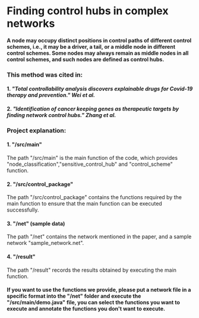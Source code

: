 # Finding control hubs in complex networks

#### A node may occupy distinct positions in control paths of different control schemes, i.e., it may be a driver, a tail, or a middle node in different control schemes. Some nodes may always remain as middle nodes in all control schemes, and such nodes are defined as control hubs.

### This method was cited in:
#### 1. **_"Total controllability analysis discovers explainable drugs for Covid-19 therapy and prevention." Wei et al._**
#### 2. **_"Identification of cancer keeping genes as therapeutic targets by finding network control hubs." Zhang et al._**

### Project explanation:
#### 1. "/src/main"
The path "/src/main" is the main function of the code, which provides "node_classification","sensitive_control_hub" and "control_scheme" function.
#### 2. "/src/control_package"
The path "/src/control_package" contains the functions required by the main function to ensure that the main function can be executed successfully.
#### 3. "/net" (sample data)
The path "/net" contains the network mentioned in the paper, and a sample network "sample_network.net".
#### 4. "/result"
The path "/result" records the results obtained by executing the main function.
#### If you want to use the functions we provide, please put a network file in a specific format into the "/net" folder and execute the "/src/main/demo.java" file, you can select the functions you want to execute and annotate the functions you don't want to execute.
